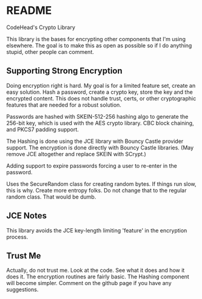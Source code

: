 # README #

CodeHead's Crypto Library

This library is the bases for encrypting other components that I'm using elsewhere.
The goal is to make this as open as possible so if I do anything stupid, other
people can comment.

## Supporting Strong Encryption ##

Doing encryption right is hard. My goal is for a limited feature set, create an
easy solution. Hash a password, create a crypto key, store the key and the
encrypted content. This does not handle trust, certs, or other cryptographic
features that are needed for a robust solution.

Passwords are hashed with SKEIN-512-256 hashing algo to generate the 256-bit key, which is
used with the AES crypto library. CBC block chaining, and PKCS7 padding support.

The Hashing is done using the JCE library with Bouncy Castle provider support. The
encryption is done directly with Bouncy Castle libraries. (May remove JCE altogether
and replace SKEIN with SCrypt.)

Adding support to expire passwords forcing a user to re-enter in the password.

Uses the SecureRandom class for creating random bytes. If things run slow, this is why.
Create more entropy folks. Do not change that to the regular random class. That would be
dumb.

## JCE Notes ##

This library avoids the JCE key-length limiting 'feature' in the encryption process.

## Trust Me ##

Actually, do not trust me. Look at the code. See what it does and how it does it.
The encryption routines are fairly basic. The Hashing component will become simpler.
Comment on the github page if you have any suggestions.